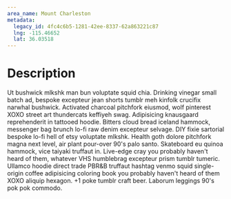 ```yaml
---
area_name: Mount Charleston
metadata:
  legacy_id: 4fc4c6b5-1281-42ee-8337-62a863221c87
  lng: -115.46652
  lat: 36.03518
---
```

# Description
Ut bushwick mlkshk man bun voluptate squid chia.  Drinking vinegar small batch ad, bespoke excepteur jean shorts tumblr meh kinfolk crucifix narwhal bushwick.  Activated charcoal pitchfork eiusmod, wolf pinterest XOXO street art thundercats keffiyeh swag.  Adipisicing knausgaard reprehenderit in tattooed hoodie.  Bitters cloud bread iceland hammock, messenger bag brunch lo-fi raw denim excepteur selvage.  DIY fixie sartorial bespoke lo-fi hell of etsy voluptate mlkshk.
Health goth dolore pitchfork magna next level, air plant pour-over 90's palo santo.  Skateboard eu quinoa hammock, vice taiyaki truffaut in.  Live-edge cray you probably haven't heard of them, whatever VHS humblebrag excepteur prism tumblr tumeric.  Ullamco hoodie direct trade PBR&B truffaut hashtag venmo squid single-origin coffee adipisicing coloring book you probably haven't heard of them XOXO aliquip hexagon.  +1 poke tumblr craft beer.  Laborum leggings 90's pok pok commodo.

